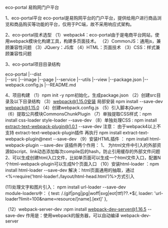 eco-portal 易购网门户平台

1、eco-portal平台
eco-portal是易购网平台的门户平台，提供给用户进行商品浏览和商品购买等功能的平台，仅用于PC端，故不采用响应式架构。

2、eco-portal技术选型
  （1）webpack4：eco-portal由于是电商平台网站，使用webpack模块化构建工具，构建多页面技术。
  （2）CommonJS：通用js，兼顾兼容性问题
  （3）JQuery：JS库
  （4）HTML：页面技术
  （3）CSS：样式兼顾兼容性问题
  
3、eco-portal项目目录结构

eco-portal
|--dist  
|--src
   |--image
   |--page
   |--service
   |--utils
   |--view
|--package.json
|--webpack.config.js
|--README.md


4、项目构建
（1）npm init -y      npm初始化，生成package.json
（2）创建src目录及以下目录结构
（3）webpack@1.15.0安装  局部安装  npm install --save-dev webpack@1.15.0
（4）创建webpack.config.js
（5）引入脚本jQuery  
（6）提取公共模块CommonsChunkPlugin
（7）单独提取CSS样式：npm install css-loader style-loader --save-dev
（8）单独处理CSS : npm install extract-text-webpack-plugin@1.0.1 --save-dev
      注意：
     由于webpack4以上不支持 extract-text-webpack-plugin插件
     再执行 npm install extract-text-webpack-plugin@next --save-dev
（9）安装HTML插件 ： npm install html-webpack-plugin --save-dev
   该插件两个作用：
   1、 为html文件中引入的外部资源如script、link动态添加每次compile后的hash，防止引用缓存的外部文件问题
   2、可以生成创建html入口文件，比如单页面可以生成一个html文件入口，配置N个html-webpack-plugin可以生成N个页面入口
（10）安装html-loader ：npm install html-loader --save-dev
       解决：html页面通用的抽取，通过<%=require('html-loader!./layout/html-head.html')%>方式引入
       
  (11)处理文字和图片引入：    npm install url-loader --save-dev    
  module-loaders中： 
   { test: /\.(gif|png|jpg|woff|svg|eot|ttf)\??.*$/, loader: 'url-loader?limit=100&name=resource/[name].[ext]' },

 （12）webpack-server-dev :npm install webpack-dev-server@1.16.5 --save-dev
    作用是：使用webpack的服务器，可以自动编译
    webpack-dev-server
  
  